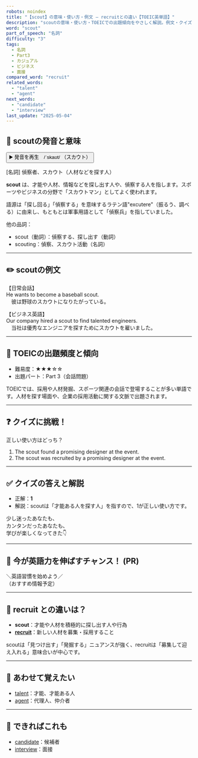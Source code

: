 ```yaml
---
robots: noindex
title: "【scout】の意味・使い方・例文 ― recruitとの違い【TOEIC英単語】"
description: "scoutの意味・使い方・TOEICでの出題傾向をやさしく解説。例文・クイズ付きでrecruitとの違いもわかりやすく学べます。"
word: "scout"
part_of_speech: "名詞"
difficulty: "3"
tags:
  - 名詞
  - Part3
  - カジュアル
  - ビジネス
  - 面接
compared_word: "recruit"
related_words:
  - "talent"
  - "agent"
next_words:
  - "candidate"
  - "interview"
last_update: "2025-05-04"
---
```


## 🔰 scoutの発音と意味

<button class="play-audio" onclick="playTTS('scout')">
  <span class="play-audio-main">
    ▶️ 発音を再生　/ˈskaʊt/
  </span>
  <span class="play-audio-sub">
    （スカウト）
  </span>
</button>

[名詞] 偵察者、スカウト（人材などを探す人）

**scout** は、才能や人材、情報などを探し出す人や、偵察する人を指します。スポーツやビジネスの分野で「スカウトマン」としてよく使われます。

語源は「探し回る」「偵察する」を意味するラテン語"excutere"（振るう、調べる）に由来し、もともとは軍事用語として「偵察兵」を指していました。

他の品詞：  
- scout（動詞）：偵察する、探し出す（動詞）
- scouting：偵察、スカウト活動（名詞）

---

## ✏️ scoutの例文

【日常会話】  
He wants to become a baseball scout.  
　彼は野球のスカウトになりたがっている。

【ビジネス英語】  
Our company hired a scout to find talented engineers.  
　当社は優秀なエンジニアを探すためにスカウトを雇いました。

---

## 🎯 TOEICの出題頻度と傾向

- 難易度：★★★☆☆
- 出題パート：Part 3（会話問題）

TOEICでは、採用や人材発掘、スポーツ関連の会話で登場することが多い単語です。人材を探す場面や、企業の採用活動に関する文脈で出題されます。

---

## ❓ クイズに挑戦！

正しい使い方はどっち？

1. The scout found a promising designer at the event.  
2. The scout was recruited by a promising designer at the event.

---

## ✅ クイズの答えと解説

- 正解：**1**
- 解説：scoutは「才能ある人を探す人」を指すので、1が正しい使い方です。

少し迷ったあなたも、  
カンタンだったあなたも、  
学びが楽しくなってきた👇️

---

## 🚀 今が英語力を伸ばすチャンス！ (PR)

<div class="info-center">
＼英語習慣を始めよう／<br>  
（おすすめ情報予定）
</div>

---

## 🤔  recruit との違いは？

- **scout**：才能や人材を積極的に探し出す人や行為
- **[recruit](/recruit)**：新しい人材を募集・採用すること

scoutは「見つけ出す」「発掘する」ニュアンスが強く、recruitは「募集して迎え入れる」意味合いが中心です。

---

## 🧩 あわせて覚えたい

- [talent](/talent)：才能、才能ある人
- [agent](/agent)：代理人、仲介者

---

## 📖 できればこれも

- [candidate](/candidate)：候補者
- [interview](/interview)：面接

<!-- cvid: aid43_bid13 -->
